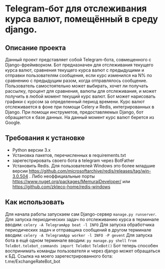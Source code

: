 # Telegram-бот для отслеживания курса валют, помещённый в среду django.
## Описание проекта
Данный проект представляет собой Telegram-бота, совмещенного с Django-фреймворком. Бот предназначен для отслеживания текущего курса валют, сравнения текущего курса валют с предыдущими и отправки пользователям сообщения, если курс изменился на N% по сравнению с предыдущим разом, когда отправлялось сообщение. Пользователь самостоятельно может выбирать, хочет ли получать рассылку, процент для сравнения, валюты для отслеживания, и может получить в любой момент текущий курс валют. Бот может нарисовать графики с курсом за определенный период времени. Курс валют отслеживается в фоне при помощи Celery и Redis, интегрированных в Django. При помощи инструметов, предоставляемых Django, бот обращается к базе данных. На данный момент курс валют берется из Google.

## Требования к установке
- Python версии 3.x
- Установка пакетов, перечисленных в requirements.txt
- зарегестрировать своего бота в telegram через BotFather
- Установить Redis. Для пользователей Windows это более младшие версии https://github.com/microsoftarchive/redis/releases/tag/win-3.0.504 . Либо неоффициальные порты https://www.nuget.org/packages/MemuraiDeveloper/ или https://github.com/zkteco-home/redis-windows

## Как использовать
Для начала работы запускаем сам Django-сервер ```manage.py runserver```.
Для запуска периодических задач по отслеживанию курса в терминале вводим:
```celery -A TelegramApp beat -l INFO``` 
Для запуска обработчика периодических задач и отправщика сообщений в другом терминале вводим:
```celery -A TelegramApp worker -l INFO -P gevent```
Для запуска бота в ещё одном терминале вводим:
```py manage.py shell```
```from TeleBot.telebot_commands import TeleBot```
```TeleBot()```
Бот теперь способен воспринимать команды пользователя и через django может обращаться к БД.
Ссылка на моего зарегестрированного бота: t.me/ExchangeRateBot_bot

